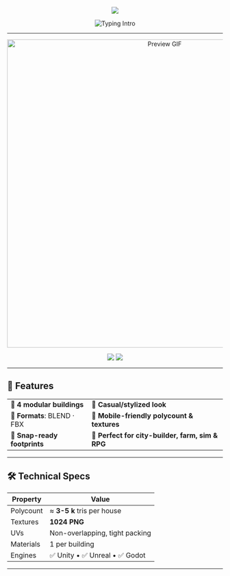<!-- 🌊 Animated Header -->
<p align="center">
  <img src="https://capsule-render.vercel.app/api?type=waving&color=000000&height=200&section=header&text=Casual%20Village%20Buildings%20Pack&fontSize=34&fontColor=FFFFFF" />
</p>

<!-- ⌨ Typing Intro -->
<p align="center">
  <img src="https://readme-typing-svg.herokuapp.com?font=Fira+Code&size=22&pause=800&color=FFFFFF&background=00000000&center=true&vCenter=true&width=900&lines=Stylized+low-poly+houses+for+mobile+and+indie+games.;Optimized+meshes+%7C+clean+UVs+%7C+PBR+textures.;Ready+for+Unity%2C+Unreal%2C+Godot." alt="Typing Intro" />
</p>

---

<p align="center">
  <img src="https://github.com/user-attachments/assets/6ead48b7-9c0d-4c2e-ae92-6b01ee98942b" width="720" title="Preview GIF"/>
</p>

<p align="center">
  <!-- Download / Demo buttons -->
  <a href="https://github.com/<YOUR_USERNAME>/<REPO>/archive/refs/heads/main.zip" style="text-decoration:none;">
    <img src="https://img.shields.io/badge/⬇%20Download-ZIP-000000?style=for-the-badge&logoColor=white" />
  </a>
  <a href="https://sketchfab.com/3d-models/casual-village-buildings-pack-3c4999b06eb04e89bea65144302cebcb" style="text-decoration:none;">
    <img src="https://img.shields.io/badge/%F0%9F%96%BC%20Live%20Preview-Sketchfab-000000?style=for-the-badge&logo=sketchfab&logoColor=1CAAD9" />
  </a>
</p>

---

## 🚀 Features
| | |
|---|---|
| 🏡 **4 modular buildings** | 🌿 **Casual/stylized look** |
| 🔄 **Formats**: BLEND · FBX | 📱 **Mobile-friendly polycount & textures** |
| 📐 **Snap-ready footprints** | 🎯 **Perfect for city-builder, farm, sim & RPG** |

---

## 🛠 Technical Specs

| Property | Value |
|----------|-------|
| Polycount | ≈ **3-5 k** tris per house |
| Textures | **1024 PNG** |
| UVs | Non-overlapping, tight packing |
| Materials | 1 per building |
| Engines |  ✅ Unity • ✅ Unreal • ✅ Godot |

---
